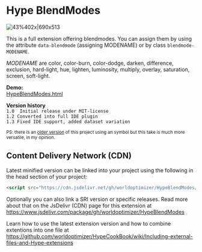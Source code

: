 # Hype BlendModes

![43%402x|690x513](https://forums.tumult.com/uploads/db2156/optimized/3X/7/0/70bec569dd389d074f3b2efbbc3b907cbe5836ad_2_1380x1026.png) 

This is a full extension offering blendmodes. You can assign them by using the attribute `data-blendmode` (assigning MODENAME) or by class `blendmode-MODENAME`.

*MODENAME* are color, color-burn, color-dodge, darken, difference, exclusion, hard-light, hue, lighten, luminosity, multiply, overlay, saturation, screen, soft-light.

**Demo:**\
[HypeBlendModes.html](https://playground.maxziebell.de/Hype/BlendModes/HypeBlendModes.html)

**Version history**\
`1.0  Initial release under MIT-license`\
`1.2 Converted into full IDE plugin`\
`1.3 Fixed IDE support, added dataset variation`


<small>PS: there is an [older version](https://forums.tumult.com/t/hypeblendmodeenabler-1-1-with-thumbnail-preview-in-ide/12637) of this project using an symbol but this take is much more versatile, in my opinion.</small>

Content Delivery Network (CDN)
--
Latest minified version can be linked into your project using the following in the head section of your project:
```html
<script src="https://cdn.jsdelivr.net/gh/worldoptimizer/HypeBlendModes/HypeBlendModes.min.js"></script>
```

Optionally you can also link a SRI version or specific releases. Read more about that on the JsDelivr (CDN) page for this extension at https://www.jsdelivr.com/package/gh/worldoptimizer/HypeBlendModes

Learn how to use the latest extension version and how to combine extentions into one file at
https://github.com/worldoptimizer/HypeCookBook/wiki/Including-external-files-and-Hype-extensions
